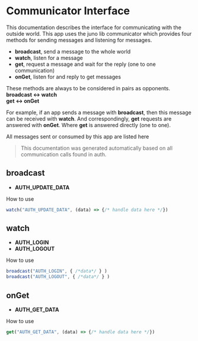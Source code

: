 # Communicator Interface


This documentation describes the interface for communicating with the outside world. This app uses the juno lib communicator which provides four methods for sending messages and listening for messages.


 - **broadcast**, send a message to the whole world
 - **watch**, listen for a message
 - **get**, request a message and wait for the reply (one to one communication)
 - **onGet**, listen for and reply to get messages


These methods are always to be considered in pairs as opponents.<br/>**broadcast <-> watch**<br/>**get <-> onGet**


For example, if an app sends a message with **broadcast**, then this message can be received with **watch**. And correspondingly, **get** requests are answered with **onGet**. Where **get** is answered directly (one to one).


All messages sent or consumed by this app are listed here

> This documentation was generated automatically based on all communication calls found in auth.

## broadcast


 - **AUTH_UPDATE_DATA**


How to use

```js
watch("AUTH_UPDATE_DATA", (data) => {/* handle data here */})
```

## watch


 - **AUTH_LOGIN**
 - **AUTH_LOGOUT**


How to use

```js
broadcast("AUTH_LOGIN", { /*data*/ } )
broadcast("AUTH_LOGOUT", { /*data*/ } )
```

## onGet


 - **AUTH_GET_DATA**


How to use

```js
get("AUTH_GET_DATA", (data) => {/* handle data here */})
```
